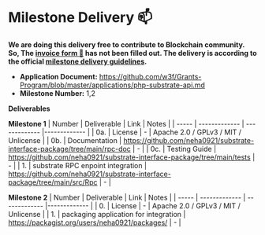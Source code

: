 # Milestone Delivery :mailbox:

**We are doing this delivery free to contribute to Blockchain community. So, The [invoice form :pencil:](https://docs.google.com/forms/d/e/1FAIpQLSfmNYaoCgrxyhzgoKQ0ynQvnNRoTmgApz9NrMp-hd8mhIiO0A/viewform) has not been filled out. The delivery is according to the official [milestone delivery guidelines](https://github.com/w3f/Grants-Program/blob/master/docs/milestone-deliverables-guidelines.md).**  

* **Application Document:** https://github.com/w3f/Grants-Program/blob/master/applications/php-substrate-api.md
* **Milestone Number:** 1,2

**Deliverables**

**Milestone 1**
| Number | Deliverable | Link | Notes |
| ----- | ------------- | ------------- |------------- | 
| 0a. | License | - | Apache 2.0 / GPLv3 / MIT / Unlicense |
| 0b. | Documentation | https://github.com/neha0921/substrate-interface-package/tree/main/rpc-doc | - | 
| 0c. | Testing Guide | https://github.com/neha0921/substrate-interface-package/tree/main/tests | - | 
| 1.  | substrate RPC enpoint integration | https://github.com/neha0921/substrate-interface-package/tree/main/src/Rpc | - | 

**Milestone 2**
| Number | Deliverable | Link | Notes |
| ----- | ------------- | ------------- |------------- |
| 0. | License | - | Apache 2.0 / GPLv3 / MIT / Unlicense |
| 1. | packaging application for integration | https://packagist.org/users/neha0921/packages/ | - |